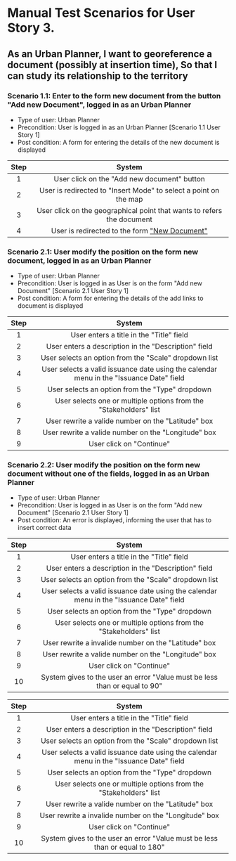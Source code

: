 # Manual Test Scenarios for User Story 3.

## As an Urban Planner, I want to georeference a document (possibly at insertion time), So that I can study its relationship to the territory

### Scenario 1.1: Enter to the form new document from the button "Add new Document", logged in as an Urban Planner

- Type of user: Urban Planner
- Precondition: User is logged in as an Urban Planner [Scenario 1.1 User Story 1]
- Post condition: A form for entering the details of the new document is displayed

| Step |                                                                      System                                                                       |
| :--: | :-----------------------------------------------------------------------------------------------------------------------------------------------: |
|  1   |                                                    User click on the "Add new document" button                                                    |
|  2   |                                         User is redirected to "Insert Mode" to select a point on the map                                          |
|  3   |                                      User click on the geographical point that wants to refers the document                                       |
|  4   | User is redirected to the form ["New Document"](https://github.com/umberto-fontanazza/kiruna-explorer/blob/main/screenshots/newDocument_Form.png) |

### Scenario 2.1: User modify the position on the form new document, logged in as an Urban Planner

- Type of user: Urban Planner
- Precondition: User is logged in as User is on the form "Add new Document" [Scenario 2.1 User Story 1]
- Post condition: A form for entering the details of the add links to document is displayed

| Step |                                         System                                          |
| :--: | :-------------------------------------------------------------------------------------: |
|  1   |                        User enters a title in the "Title" field                         |
|  2   |                  User enters a description in the "Description" field                   |
|  3   |                  User selects an option from the "Scale" dropdown list                  |
|  4   | User selects a valid issuance date using the calendar menu in the "Issuance Date" field |
|  5   |                     User selects an option from the "Type" dropdown                     |
|  6   |            User selects one or multiple options from the "Stakeholders" list            |
|  7   |                   User rewrite a valide number on the "Latitude" box                    |
|  8   |                   User rewrite a valide number on the "Longitude" box                   |
|  9   |                                User click on "Continue"                                 |

### Scenario 2.2: User modify the position on the form new document without one of the fields, logged in as an Urban Planner

- Type of user: Urban Planner
- Precondition: User is logged in as User is on the form "Add new Document" [Scenario 2.1 User Story 1]
- Post condition: An error is displayed, informing the user that has to insert correct data

| Step |                                         System                                          |
| :--: | :-------------------------------------------------------------------------------------: |
|  1   |                        User enters a title in the "Title" field                         |
|  2   |                  User enters a description in the "Description" field                   |
|  3   |                  User selects an option from the "Scale" dropdown list                  |
|  4   | User selects a valid issuance date using the calendar menu in the "Issuance Date" field |
|  5   |                     User selects an option from the "Type" dropdown                     |
|  6   |            User selects one or multiple options from the "Stakeholders" list            |
|  7   |                  User rewrite a invalide number on the "Latitude" box                   |
|  8   |                   User rewrite a valide number on the "Longitude" box                   |
|  9   |                                User click on "Continue"                                 |
|  10  |       System gives to the user an error "Value must be less than or equal to 90"        |

| Step |                                         System                                          |
| :--: | :-------------------------------------------------------------------------------------: |
|  1   |                        User enters a title in the "Title" field                         |
|  2   |                  User enters a description in the "Description" field                   |
|  3   |                  User selects an option from the "Scale" dropdown list                  |
|  4   | User selects a valid issuance date using the calendar menu in the "Issuance Date" field |
|  5   |                     User selects an option from the "Type" dropdown                     |
|  6   |            User selects one or multiple options from the "Stakeholders" list            |
|  7   |                   User rewrite a valide number on the "Latitude" box                    |
|  8   |                  User rewrite a invalide number on the "Longitude" box                  |
|  9   |                                User click on "Continue"                                 |
|  10  |       System gives to the user an error "Value must be less than or equal to 180"       |
